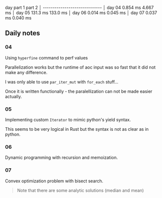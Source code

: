 day       part 1    part 2                                                                     │
------------------------------                                                                 │
day 04    0.854 ms  4.667 ms                                                                   │
day 05    131.3 ms  133.0 ms                                                                   │
day 06    0.014 ms  0.045 ms                                                                   │
day 07    0.037 ms  0.040 ms   

## Daily notes

### 04
Using `hyperfine` command to perf values

Parallelization works but the runtime of aoc input was so fast that it did not make any difference.

I was only able to use `par_iter_mut` with `for_each` stuff...

Once it is written functionally - the paralellization can not be made easier actually.

### 05
Implementing custom `Iterator` to mimic python's yield syntax.

This seems to be very logical in Rust but the syntax is not as clear as in python.

### 06

Dynamic programming with recursion and memoization.

### 07

Convex optimization problem with bisect search.

> Note that there are some analytic solutions (median and mean)

